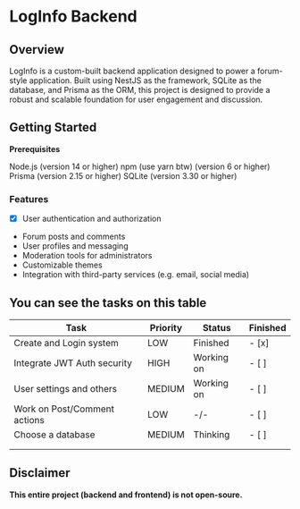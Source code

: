 # LogInfo Backend

## Overview

LogInfo is a custom-built backend application designed to power a forum-style application. Built using NestJS as the framework, SQLite as the database, and Prisma as the ORM, this project is designed to provide a robust and scalable foundation for user engagement and discussion.

## Getting Started

**Prerequisites**

Node.js (version 14 or higher)
npm (use yarn btw) (version 6 or higher)
Prisma (version 2.15 or higher)
SQLite (version 3.30 or higher)

### Features

- [x] User authentication and authorization
- Forum posts and comments
- User profiles and messaging
- Moderation tools for administrators
- Customizable themes
- Integration with third-party services (e.g. email, social media)

## You can see the tasks on this table

| Task                         | Priority | Status     | Finished |
|------------------------------|----------|------------|----------|
| Create and Login system      | LOW      | Finished   | - [x]    |
| Integrate JWT Auth security  | HIGH     | Working on | - [ ]    |
| User settings and others     | MEDIUM   | Working on | - [ ]    |
| Work on Post/Comment actions | LOW      | -/-        | - [ ]    |
| Choose a database            | MEDIUM   | Thinking   | - [ ]    |
|                              |          |            |          |
|                              |          |            |          |

## Disclaimer
**This entire project (backend and frontend) is not open-soure.**
